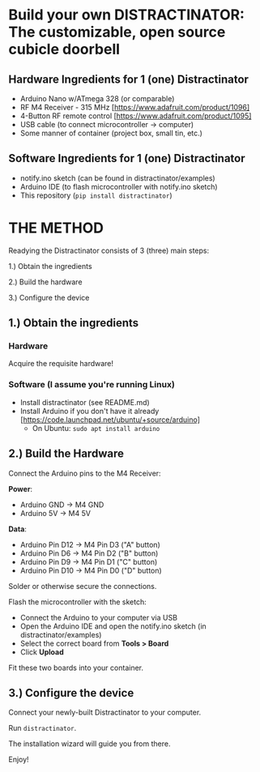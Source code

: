 # Build your own DISTRACTINATOR: The customizable, open source cubicle doorbell #

## Hardware Ingredients for 1 (one) Distractinator ##

* Arduino Nano w/ATmega 328 (or comparable)
* RF M4 Receiver - 315 MHz [https://www.adafruit.com/product/1096]
* 4-Button RF remote control [https://www.adafruit.com/product/1095]
* USB cable (to connect microcontroller -> computer)
* Some manner of container (project box, small tin, etc.)

## Software Ingredients for 1 (one) Distractinator ##

* notify.ino sketch (can be found in distractinator/examples)
* Arduino IDE (to flash microcontroller with notify.ino sketch)
* This repository (`pip install distractinator`)

# THE METHOD #

Readying the Distractinator consists of 3 (three) main steps:
	
1.) Obtain the ingredients

2.) Build the hardware

3.) Configure the device

## 1.) Obtain the ingredients ##

### Hardware ###

Acquire the requisite hardware!

### Software (I assume you're running Linux) ###

* Install distractinator (see README.md)
* Install Arduino if you don't have it already [https://code.launchpad.net/ubuntu/+source/arduino]
	* On Ubuntu: `sudo apt install arduino` 

## 2.) Build the Hardware ##

Connect the Arduino pins to the M4 Receiver:

**Power**:

* Arduino GND -> M4 GND
* Arduino 5V -> M4 5V

**Data**:

* Arduino Pin D12 -> M4 Pin D3 ("A" button)
* Arduino Pin D6  -> M4 Pin D2 ("B" button)
* Arduino Pin D9  -> M4 Pin D1 ("C" button)
* Arduino Pin D10 -> M4 Pin D0 ("D" button)

Solder or otherwise secure the connections.

Flash the microcontroller with the sketch:

* Connect the Arduino to your computer via USB
* Open the Arduino IDE and open the notify.ino sketch (in distractinator/examples)
* Select the correct board from **Tools > Board**
* Click **Upload**

Fit these two boards into your container.

## 3.) Configure the device ##

Connect your newly-built Distractinator to your computer. 

Run `distractinator`. 

The installation wizard will guide you from there.

Enjoy!

